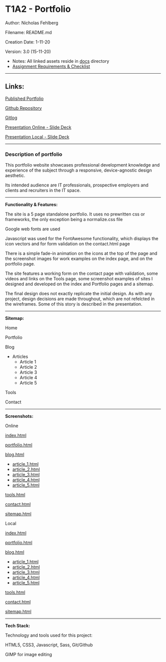 # T1A2 - Portfolio

Author: Nicholas Fehlberg

Filename: README.md

Creation Date: 1-11-20

Version: 3.0 (15-11-20)
 - Notes: All linked assets reside in [docs](./docs/) directory
 - [Assignment Requirements & Checklist](./docs/requirements.md)

---
## Links: 

[Published Portfolio](https://glenfish.github.io/portfolio/src/)

[Github Repository](https://github.com/glenfish/portfolio)

[Gitlog](https://github.com/glenfish/portfolio/blob/main/gitlog.txt)

[Presentation Online - Slide Deck](https://docs.google.com/presentation/d/106DiWNbjGE897nhZEF6t2Tuml1M-7lqkEl3arGyxkJM/edit?usp=sharing)

[Presentation Local - Slide Deck](./ppt/NicholasFehlberg_T1A2.pdf)

---

### Description of portfolio

This portfolio website showcases professional development knowledge and experience of the subject through a responsive, device-agnostic design aesthetic. 

Its intended audience are IT professionals, prospective employers and clients and recruiters in the IT space. 

---

__Functionality & Features:__

The site is a 5 page standalone portfolio. It uses no prewritten css or frameworks, the only exception being a normalize.css file

Google web fonts are used

Javascript was used for the FontAwesome functionality, which displays the icon vectors and for form validation on the contact.html page

There is a simple fade-in animation on the icons at the top of the page and the screenshot images for work examples on the index page, and on the portfolio page. 

The site features a working form on the contact page with validation, some videos and links on the Tools page, some screenshot examples of sites I designed and developed on the index and Portfolio pages and a sitemap.

The final design does not exactly replicate the initial design. As with any project, design decisions are made throughout, which are not refelcted in the wireframes. Some of this story is described in the presentation.

---

__Sitemap:__

Home

Portfolio

Blog

- Articles
    - Article 1
    - Article 2
    - Article 3
    - Article 4
    - Article 5



Tools

Contact

---

__Screenshots:__

Online

[index.html](https://github.com/glenfish/portfolio/blob/main/docs/site-screenshots/index.png)

[portfolio.html](https://github.com/glenfish/portfolio/blob/main/docs/site-screenshots/portfolio.png)

[blog.html](https://github.com/glenfish/portfolio/blob/main/docs/site-screenshots/blog.png)

- [article_1.html](https://github.com/glenfish/portfolio/blob/main/docs/site-screenshots/article_1.png)
- [article_2.html](https://github.com/glenfish/portfolio/blob/main/docs/site-screenshots/article_2.png)
- [article_3.html](https://github.com/glenfish/portfolio/blob/main/docs/site-screenshots/article_3.png)
- [article_4.html](https://github.com/glenfish/portfolio/blob/main/docs/site-screenshots/article_4.png)
- [article_5.html](https://github.com/glenfish/portfolio/blob/main/docs/site-screenshots/article_5.png)

[tools.html](https://github.com/glenfish/portfolio/blob/main/docs/site-screenshots/tools.png)

[contact.html](https://github.com/glenfish/portfolio/blob/main/docs/site-screenshots/contact.png)

[sitemap.html](https://github.com/glenfish/portfolio/blob/main/docs/site-screenshots/sitemap.png)

Local

[index.html](./docs/site-screenshots/index.png)

[portfolio.html](./docs/site-screenshots/portfolio.png)

[blog.html](./docs/site-screenshots/blog.png)

- [article_1.html](./docs/site-screenshots/article_1.png)
- [article_2.html](./docs/site-screenshots/article_2.png)
- [article_3.html](./docs/site-screenshots/article_3.png)
- [article_4.html](./docs/site-screenshots/article_4.png)
- [article_5.html](./docs/site-screenshots/article_5.png)

[tools.html](./docs/site-screenshots/tools.png)

[contact.html](./docs/site-screenshots/contact.png)

[sitemap.html](./docs/site-screenshots/sitemap.png)

---

__Tech Stack:__

Technology and tools used for this project:

HTML5, CSS3, Javascript, Sass, Git/Github

GIMP for image editing

